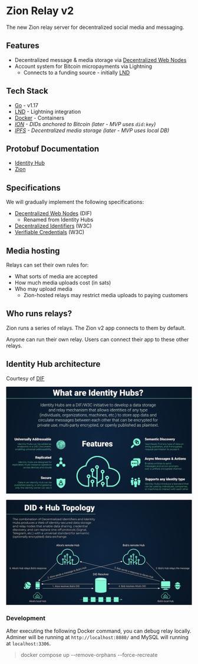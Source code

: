 # Zion Relay v2

The new Zion relay server for decentralized social media and messaging.

## Features
- Decentralized message & media storage via [Decentralized Web Nodes](https://identity.foundation/decentralized-web-node/spec/)
- Account system for Bitcoin micropayments via Lightning
  - Connects to a funding source - initially [LND](https://github.com/lightningnetwork/lnd)

## Tech Stack
- [Go](https://go.dev/) - v1.17
- [LND](https://github.com/lightningnetwork/lnd) - Lightning integration
- [Docker](https://www.docker.com/) - Containers
- _[ION](https://identity.foundation/ion/) - DIDs anchored to Bitcoin (later - MVP uses `did:key`)_
- _[IPFS](https://docs.ipfs.io/concepts/what-is-ipfs/) - Decentralized media storage (later - MVP uses local DB)_

## Protobuf Documentation
- [Identity Hub](docs/grpc-identityhub.md)
- [Zion](docs/grpc-zion.md)

## Specifications
We will gradually implement the following specifications:
- [Decentralized Web Nodes](https://identity.foundation/decentralized-web-node/spec/) (DIF)
  - Renamed from Identity Hubs
- [Decentralized Identifiers](https://www.w3.org/TR/did-core/) (W3C)
- [Verifiable Credentials](https://www.w3.org/TR/vc-data-model/) (W3C)

## Media hosting

Relays can set their own rules for:

- What sorts of media are accepted
- How much media uploads cost (in sats)
- Who may upload media
  - Zion-hosted relays may restrict media uploads to paying customers

## Who runs relays?

Zion runs a series of relays. The Zion v2 app connects to them by default.

Anyone can run their own relay. Users can connect their app to these other relays.

## Identity Hub architecture

Courtesy of [DIF](https://identity.foundation/)

![What are Identity Hubs?](docs/images/hubs1.png)

![DID + Hub Topology](docs/images/hubs2.png)

### Development

After executing the following Docker command, you can debug relay locally. Adminer will be running at `http://localhost:8080/` and MySQL will running at `localhost:3306`.

> docker compose up --remove-orphans --force-recreate
